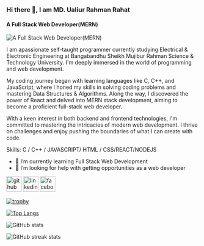 ### Hi there 👋, I am MD. Ualiur Rahman Rahat
#### A Full Stack Web Developer(MERN)
![A Full Stack Web Developer(MERN)](https://media.licdn.com/dms/image/D4E16AQGvytYIshZ-jw/profile-displaybackgroundimage-shrink_350_1400/0/1708032590516?e=1716422400&v=beta&t=GY3Qj1qACOG6U2RW8KovWaDK6yjdOItWxjTRsJ09BKw)

I am apassionate self-taught programmer currently studying Electrical & Electronic Engineering at Bangabandhu Sheikh Mujibur Rahman Science & Technology University. I'm deeply immersed in the world of programming and web development.

My coding journey began with learning languages like C, C++, and JavaScript, where I honed my skills in solving coding problems and mastering Data Structures & Algorithms. Along the way, I discovered the power of React and delved into MERN stack development, aiming to become a proficient full-stack web developer.

With a keen interest in both backend and frontend technologies, I'm committed to mastering the intricacies of modern web development. I thrive on challenges and enjoy pushing the boundaries of what I can create with code.



Skills: C / C++ / JAVASCRIPT/ HTML / CSS/REACT/NODEJS

- 🌱 I’m currently learning Full Stack Web Development 
- 🤔 I’m looking for help with getting opportunities as a web developer 


[<img src='https://cdn.jsdelivr.net/npm/simple-icons@3.0.1/icons/github.svg' alt='github' height='40'>](https://github.com/ualiurrahat)  [<img src='https://cdn.jsdelivr.net/npm/simple-icons@3.0.1/icons/linkedin.svg' alt='linkedin' height='40'>](https://www.linkedin.com/in/ualiurrahat//)  [<img src='https://cdn.jsdelivr.net/npm/simple-icons@3.0.1/icons/facebook.svg' alt='facebook' height='40'>](https://www.facebook.com/ualiurrahman.rahat.5)  

[![trophy](https://github-profile-trophy.vercel.app/?username=ualiurrahat)](https://github.com/ryo-ma/github-profile-trophy)

[![Top Langs](https://github-readme-stats.vercel.app/api/top-langs/?username=ualiurrahat)](https://github.com/anuraghazra/github-readme-stats)

![GitHub stats](https://github-readme-stats.vercel.app/api?username=ualiurrahat&show_icons=true&count_private=true)  



![GitHub streak stats](https://streak-stats.demolab.com/?user=ualiurrahat)  

